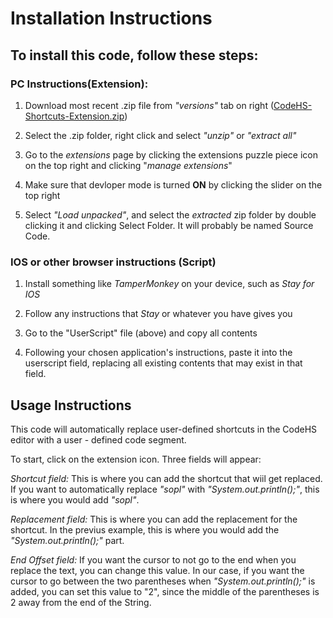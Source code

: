 # **Installation Instructions**

## To install this code, follow these steps:

### PC Instructions(Extension):

1. Download most recent .zip file from _"versions"_ tab on right ([CodeHS-Shortcuts-Extension.zip](https://github.com/Heptatron/CodeHS-Auto-Replace-Shortcuts/blob/main/CodeHS-Shortcuts-Extension.zip))

2. Select the .zip folder, right click and select _"unzip"_ or _"extract all"_

3. Go to the _extensions_ page by clicking the extensions puzzle piece icon on the top right and clicking "_manage extensions_"

4. Make sure that devloper mode is turned **ON** by clicking the slider on the top right

5. Select _"Load unpacked"_, and select the _extracted_ zip folder by double clicking it and clicking Select Folder. It will probably be named Source Code.

### IOS or other browser instructions (Script)

1. Install something like _TamperMonkey_ on your device, such as _Stay for IOS_

2. Follow any instructions that _Stay_ or whatever you have gives you

3. Go to the "UserScript" file (above) and copy all contents

4. Following your chosen application's instructions, paste it into the userscript field, replacing all existing contents that may exist in that field.

## **Usage Instructions**

This code will automatically replace user-defined shortcuts in the CodeHS editor with a user - defined code segment. 

To start, click on the extension icon. Three fields will appear:

_Shortcut field:_ This is where you can add the shortcut that wiil get replaced. If you want to automatically replace _"sopl"_ with _"System.out.println();"_, this is where you would add _"sopl"_.

_Replacement field:_ This is where you can add the replacement for the shortcut. In the previus example, this is where you would add the _"System.out.println();"_ part.

_End Offset field:_ If you want the cursor to not go to the end when you replace the text, you can change this value. In our case, if you want the cursor to go between the two parentheses when _"System.out.println();"_ is added, you can set this value to                 "2", since the middle of the parentheses is 2 away from the end of the String.
